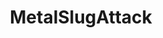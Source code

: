 ---
title: MetalSlugAttack
crosslinks:
- Pixiv
- place
- MetalSlugDefense
- DestinyTheGame
- tf2
- metalslug
- japan
---